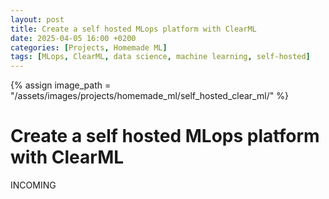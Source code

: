 ```yaml
---
layout: post
title: Create a self hosted MLops platform with ClearML
date: 2025-04-05 16:00 +0200
categories: [Projects, Homemade ML]
tags: [MLops, ClearML, data science, machine learning, self-hosted]
---
```


{% assign image_path = "/assets/images/projects/homemade_ml/self_hosted_clear_ml/" %}

# Create a self hosted MLops platform with ClearML

INCOMING
